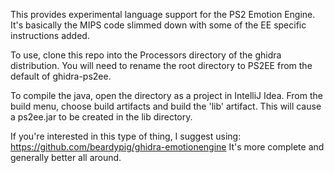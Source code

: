 This provides experimental language support for the PS2 Emotion Engine.
It's basically the MIPS code slimmed down with some of the EE specific instructions added.

To use, clone this repo into the Processors directory of the ghidra distribution.
You will need to rename the root directory to PS2EE from the default of ghidra-ps2ee.

To compile the java, open the directory as a project in IntelliJ Idea. From the build
menu, choose build artifacts and build the 'lib' artifact. This will cause a
ps2ee.jar to be created in the lib directory.

If you're interested in this type of thing, I suggest using:
https://github.com/beardypig/ghidra-emotionengine
It's more complete and generally better all around.

